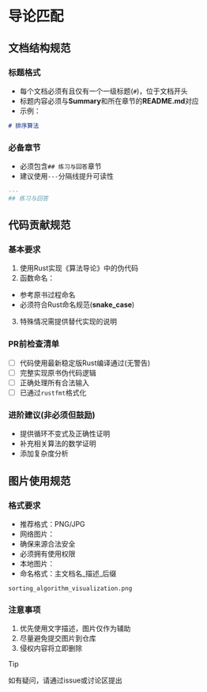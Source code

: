 # 导论匹配
## 文档结构规范
### 标题格式
- 每个文档必须有且仅有一个一级标题(`#`)，位于文档开头
- 标题内容必须与**Summary**和所在章节的**README.md**对应
- 示例：
```md
# 排序算法
```

### 必备章节
- 必须包含`## 练习与回答`章节
- 建议使用`---`分隔线提升可读性
```md
---
## 练习与回答
```

## 代码贡献规范
### 基本要求
1. 使用Rust实现《算法导论》中的伪代码
2. 函数命名：
- 参考原书过程命名
- 必须符合Rust命名规范(**snake_case**)
3. 特殊情况需提供替代实现的说明

### PR前检查清单
- [ ] 代码使用最新稳定版Rust编译通过(无警告)
- [ ] 完整实现原书伪代码逻辑
- [ ] 正确处理所有合法输入
- [ ] 已通过`rustfmt`格式化

### 进阶建议(非必须但鼓励)
- 提供循环不变式及正确性证明
- 补充相关算法的数学证明
- 添加复杂度分析

## 图片使用规范
### 格式要求
- 推荐格式：PNG/JPG
- 网络图片：
- 确保来源合法安全
- 必须拥有使用权限
- 本地图片：
- 命名格式：主文档名_描述_后缀
```text
sorting_algorithm_visualization.png
```

### 注意事项
1. 优先使用文字描述，图片仅作为辅助
2. 尽量避免提交图片到仓库
3. 侵权内容将立即删除

> [!TIP]
> 如有疑问，请通过issue或讨论区提出
